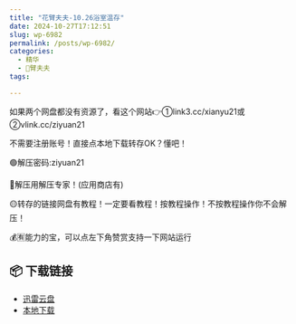 ```yaml
---
title: "花臂夫夫-10.26浴室温存"
date: 2024-10-27T17:12:51
slug: wp-6982
permalink: /posts/wp-6982/
categories:
  - 精华
  - 🌸臂夫夫
tags:

---
```


如果两个网盘都没有资源了，看这个网站👉①link3.cc/xianyu21或②vlink.cc/ziyuan21

不需要注册账号！直接点本地下载转存OK？懂吧！

🟢解压密码:ziyuan21

🔵解压用解压专家！(应用商店有)

🟡转存的链接网盘有教程！一定要看教程！按教程操作！不按教程操作你不会解压！

💰🈶能力的宝，可以点左下角赞赏支持一下网站运行

## 📦 下载链接
- [迅雷云盘](https://blziyuan21.com/pay-download/6982?key=ed93656732&down_id=0)
- [本地下载](https://blziyuan21.com/pay-download/6982?key=ed93656732&down_id=1)

